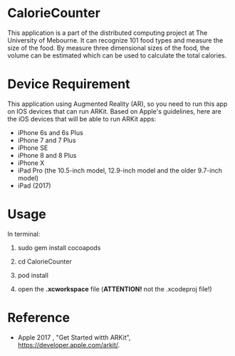 # CalorieCounter
This application is a part of the distributed computing project at The University of Mebourne. 
It can recognize 101 food types and measure the size of the food. By measure three dimensional
sizes of the food, the volume can be estimated which can be used to calculate the total calories. 

# Device Requirement
This application using Augmented Reality (AR), so you need to run this app on IOS devices that can run ARKit. Based on Apple's guidelines, here are the iOS devices that will be able to run ARKit apps:

- iPhone 6s and 6s Plus
- iPhone 7 and 7 Plus
- iPhone SE
- iPhone 8 and 8 Plus
- iPhone X
- iPad Pro (the 10.5-inch model, 12.9-inch model and the older 9.7-inch model)
- iPad (2017)

# Usage

In terminal:

1. sudo gem install cocoapods

2. cd CalorieCounter

3. pod install

4. open the **.xcworkspace** file (**ATTENTION!** not the .xcodeproj file!)


# Reference
* Apple 2017 , "Get Started witth ARKit", https://developer.apple.com/arkit/.
